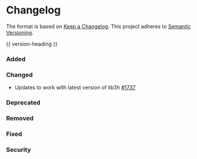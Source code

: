 # Changelog
The format is based on [Keep a Changelog](https://keepachangelog.com/en/1.0.0/).
This project adheres to [Semantic Versioning](https://semver.org/spec/v2.0.0.html).

{{ version-heading }}

### Added

### Changed

* Updates to work with latest version of lib3h  [#1737](https://github.com/holochain/holochain-rust/pull/1737)

### Deprecated

### Removed

### Fixed

### Security

